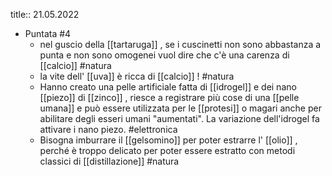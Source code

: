 title:: 21.05.2022

- Puntata #4
	- nel guscio della [[tartaruga]] , se i cuscinetti non sono abbastanza a punta e non sono omogenei vuol dire che c'è una carenza di [[calcio]] #natura
	- la vite dell' [[uva]] è ricca di [[calcio]] ! #natura
	- Hanno creato una pelle artificiale fatta di [[idrogel]] e dei nano [[piezo]] di [[zinco]] , riesce a registrare più cose di una [[pelle umana]] e può essere utilizzata per le [[protesi]] o magari anche per abilitare degli esseri umani "aumentati". La variazione dell'idrogel fa attivare i nano piezo. #elettronica
	- Bisogna imburrare il [[gelsomino]] per poter estrarre l' [[olio]] , perché è troppo delicato per poter essere estratto con metodi classici di [[distillazione]] #natura